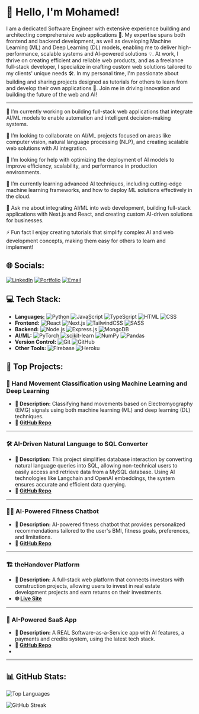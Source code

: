 # 👋 Hello, I'm Mohamed!

I am a dedicated Software Engineer with extensive experience building and architecting comprehensive web applications 🚀. My expertise spans both frontend and backend development, as well as developing Machine Learning (ML) and Deep Learning (DL) models, enabling me to deliver high-performance, scalable systems and AI-powered solutions 💡.
At work, I thrive on creating efficient and reliable web products, and as a freelance full-stack developer, I specialize in crafting custom web solutions tailored to my clients' unique needs 🛠️. In my personal time, I'm passionate about building and sharing projects designed as tutorials for others to learn from and develop their own applications 🤖. Join me in driving innovation and building the future of the web and AI!


---

🔭 I’m currently working on building full-stack web applications that integrate AI/ML models to enable automation and intelligent decision-making systems.

👯 I’m looking to collaborate on AI/ML projects focused on areas like computer vision, natural language processing (NLP), and creating scalable web solutions with AI integration.

🤝 I’m looking for help with optimizing the deployment of AI models to improve efficiency, scalability, and performance in production environments.

🌱 I’m currently learning advanced AI techniques, including cutting-edge machine learning frameworks, and how to deploy ML solutions effectively in the cloud.

💬 Ask me about integrating AI/ML into web development, building full-stack applications with Next.js and React, and creating custom AI-driven solutions for businesses.

⚡ Fun fact
I enjoy creating tutorials that simplify complex AI and web development concepts, making them easy for others to learn and implement!


## 🌐 Socials:
[![LinkedIn](https://img.shields.io/badge/LinkedIn-0077B5?style=for-the-badge&logo=linkedin&logoColor=white)](https://www.linkedin.com/in/mhmddorgham/) [![Portfolio](https://img.shields.io/badge/Portfolio-000000?style=for-the-badge&logo=github&logoColor=white)](https://dorgham.vercel.app/) [![Email](https://img.shields.io/badge/Email-mhmddorgham10@gmail.com-red?style=for-the-badge)](mailto:mhmddorgham10@gmail.com)

## 💻 Tech Stack:
- **Languages:** ![Python](https://img.shields.io/badge/Python-3776AB?style=for-the-badge&logo=python&logoColor=white) ![JavaScript](https://img.shields.io/badge/JavaScript-F7DF1E?style=for-the-badge&logo=javascript&logoColor=black) ![TypeScript](https://img.shields.io/badge/TypeScript-007ACC?style=for-the-badge&logo=typescript&logoColor=white) ![HTML](https://img.shields.io/badge/HTML5-E34F26?style=for-the-badge&logo=html5&logoColor=white) ![CSS](https://img.shields.io/badge/CSS3-1572B6?style=for-the-badge&logo=css3&logoColor=white)
- **Frontend:** ![React](https://img.shields.io/badge/React-20232A?style=for-the-badge&logo=react&logoColor=61DAFB) ![Next.js](https://img.shields.io/badge/Next.js-000000?style=for-the-badge&logo=nextdotjs&logoColor=white) ![TailwindCSS](https://img.shields.io/badge/TailwindCSS-06B6D4?style=for-the-badge&logo=tailwind-css&logoColor=white) ![SASS](https://img.shields.io/badge/SASS-CC6699?style=for-the-badge&logo=sass&logoColor=white)
- **Backend:** ![Node.js](https://img.shields.io/badge/Node.js-339933?style=for-the-badge&logo=nodedotjs&logoColor=white) ![Express.js](https://img.shields.io/badge/Express.js-000000?style=for-the-badge&logo=express&logoColor=white) ![MongoDB](https://img.shields.io/badge/MongoDB-47A248?style=for-the-badge&logo=mongodb&logoColor=white)
- **AI/ML:** ![PyTorch](https://img.shields.io/badge/PyTorch-EE4C2C?style=for-the-badge&logo=pytorch&logoColor=white) ![scikit-learn](https://img.shields.io/badge/scikit--learn-F7931E?style=for-the-badge&logo=scikit-learn&logoColor=white) ![NumPy](https://img.shields.io/badge/NumPy-013243?style=for-the-badge&logo=numpy&logoColor=white) ![Pandas](https://img.shields.io/badge/Pandas-150458?style=for-the-badge&logo=pandas&logoColor=white)
- **Version Control:** ![Git](https://img.shields.io/badge/Git-F05032?style=for-the-badge&logo=git&logoColor=white) ![GitHub](https://img.shields.io/badge/GitHub-181717?style=for-the-badge&logo=github&logoColor=white)
- **Other Tools:** ![Firebase](https://img.shields.io/badge/Firebase-FFCA28?style=for-the-badge&logo=firebase&logoColor=white) ![Heroku](https://img.shields.io/badge/Heroku-430098?style=for-the-badge&logo=heroku&logoColor=white)

## 🚀 Top Projects:

### 🤖 Hand Movement Classification using Machine Learning and Deep Learning
- **📝 Description:** Classifying hand movements based on Electromyography (EMG) signals using both machine learning (ML) and deep learning (DL) techniques.
- **🔗 [GitHub Repo](https://github.com/mhmddorgham/Hand-Movement-Classification-based-on-EMG-Signals-using-Machine-learning-and-Deep-learning)**

---

### 🛠️ AI-Driven Natural Language to SQL Converter 
- **📝 Description:** This project simplifies database interaction by converting natural language queries into SQL, allowing non-technical users to easily access and retrieve data from a MySQL database. Using AI technologies like Langchain and OpenAI embeddings, the system ensures accurate and efficient data querying.
- **🔗 [GitHub Repo](https://github.com/mhmddorgham/langchain-nl-to-sql)**

---

### 🏋️‍♂️ AI-Powered Fitness Chatbot
- **📝 Description:** AI-powered fitness chatbot that provides personalized recommendations tailored to the user's BMI, fitness goals, preferences, and limitations.
- **🔗 [GitHub Repo](https://github.com/mhmddorgham/FitnessBot_AI_Chatbot)**

---

### 🏗️ theHandover Platform
- **📝 Description:** A full-stack web platform that connects investors with construction projects, allowing users to invest in real estate development projects and earn returns on their investments.
- **🌐 [Live Site](https://www.thehandover.com/)**

---

### 💼 AI-Powered SaaS App
- **📝 Description:** A REAL Software-as-a-Service app with AI features, a payments and credits system, using the latest tech stack.
- **🔗 [GitHub Repo](https://github.com/mhmddorgham/imaginify-saas-app)**
- 
---

## 📊 GitHub Stats:
![Top Languages](https://github-readme-stats.vercel.app/api/top-langs?username=mhmddorgham&show_icons=true&locale=en&layout=compact&langs_count=9)

![GitHub Streak](https://github-readme-streak-stats.herokuapp.com/?user=mhmddorgham)
